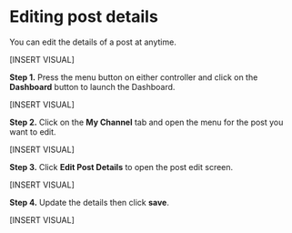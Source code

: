 # Editing post details

You can edit the details of a post at anytime.

[INSERT VISUAL]

**Step 1.** Press the menu button on either controller and click on the **Dashboard** button to launch the Dashboard.

[INSERT VISUAL]

**Step 2.** Click on the **My Channel** tab and open the menu for the post you want to edit.

[INSERT VISUAL]

**Step 3.** Click **Edit Post Details** to open the post edit screen.

[INSERT VISUAL]

**Step 4.** Update the details then click **save**.

[INSERT VISUAL]

